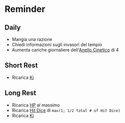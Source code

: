 # Reminder

## Daily

- Mangia una razione
- Chiedi informazioni sugli invasori del tempio
- Aumenta cariche giornaliere dell'[Anello Cinetico](../02.skills/#anello-cinetico) di 4

## Short Rest

- Ricarica [Ki](../02.skills/#ki)

## Long Rest

- Ricarica [HP](../01.overview/#hp) al massimo
- Ricarica [Hit Dice](../01.overview/#hp) di `max(1; 1/2 total # of Hit Dice)`
- Ricarica [Ki](../02.skills/#ki)
